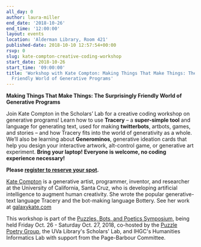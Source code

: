 ```yaml
---
all_day: 0
author: laura-miller
end_date: '2018-10-26'
end_time: '12:00:00'
layout: events
location: 'Alderman Library, Room 421'
published-date: 2018-10-10 12:57:54+00:00
rsvp: 0
slug: kate-compton-creative-coding-workshop
start_date: 2018-10-26
start_time: '09:00:00'
title: 'Workshop with Kate Compton: Making Things That Make Things: The Surprisingly
  Friendly World of Generative Programs'
---
```


**Making Things That Make Things: The Surprisingly Friendly World of Generative Programs**

Join Kate Compton in the Scholars’ Lab for a creative coding workshop on generative programs! Learn how to use **Tracery** – a **super-simple tool** and language for generating text, used for making **twitterbots**, artbots, games, and stories – and how Tracery fits into the world of generativity as a whole. We’ll also be learning about **Generominos**, generative ideation cards that help you design your interactive artwork, alt-control game, or generative art experiment. **Bring your laptop! Everyone is welcome, no coding experience necessary!**

**Please [register to reserve your spot](https://docs.google.com/forms/d/e/1FAIpQLSfB8ZttNbHjjZc2nnmySGKtZoLfp3JcnetDO_3H7_76YYRleg/viewform).**

[Kate Compton](http://www.galaxykate.com/index.html) is a generative artist, programmer, inventor, and researcher at the University of California, Santa Cruz, who is developing artificial intelligence to augment human creativity. She wrote the popular generative-text language Tracery and the bot-making language Bottery. See her work at [galaxykate.com](http://www.galaxykate.com/index.html)

This workshop is part of the [Puzzles, Bots, and Poetics Symposium](https://bpasanek.github.io/puzzlepoesis/events/2018/10/20/PuzzleSymposium.html), being held Friday Oct. 26 - Saturday Oct. 27, 2018, co-hosted by the [Puzzle Poetry Group](https://bpasanek.github.io/puzzlepoesis/), the UVa Library's Scholars' Lab, and IHGC's Humanities Informatics Lab with support from the Page-Barbour Committee.
